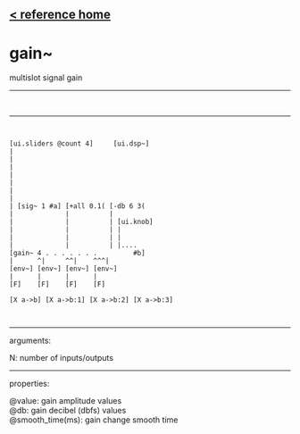 [< reference home](index.html)
---

# gain~


multislot signal gain

---

<br>


---


```


[ui.sliders @count 4]     [ui.dsp~]
|
|
|
|
|
|
|
| [sig~ 1 #a] [+all 0.1( [-db 6 3(
|             |          |
|             |          | [ui.knob]
|             |          | |
|             |          | |
|             |          | |....
[gain~ 4 . . . . . . .         #b]
|      ^|     ^^|    ^^^|
[env~] [env~] [env~] [env~]
|      |      |      |
[F]    [F]    [F]    [F]

[X a->b] [X a->b:1] [X a->b:2] [X a->b:3]

            
```

---
arguments:

N: number of
            inputs/outputs<br>

---
properties:

@value: gain amplitude
            values<br>
@db: gain decibel (dbfs)
            values<br>
@smooth_time(ms): gain change smooth time<br>

